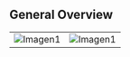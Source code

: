 ## General Overview

|  |  | 
|:-------|:-------|
|![Imagen1](http://static.energysistem.com/images/manuals/42431/55e5d3a23f5a2.jpg)|![Imagen1](http://static.energysistem.com/images/manuals/42431/55e5d3972d5f9.jpg)|

